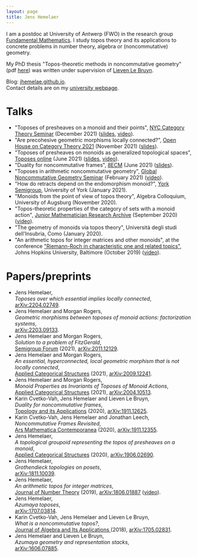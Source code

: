 ```yaml
---
layout: page
title: Jens Hemelaer
---
```


I am a postdoc at University of Antwerp (FWO) in the research group [Fundamental Mathematics](https://www.uantwerpen.be/en/research-groups/fundamental-mathematics/). I study topos theory and its applications to concrete problems in number theory, algebra or (noncommutative) geometry.

My PhD thesis "Topos-theoretic methods in noncommutative geometry" (pdf [here](thesis-jens-hemelaer.pdf)) was written under supervision of [Lieven Le Bruyn](http://matrix.uantwerpen.be/lieven.lebruyn/). 

Blog: [jhemelae.github.io](https://jhemelae.github.io/).  
Contact details are on my [university webpage](https://www.uantwerpen.be/en/staff/jens-hemelaer/).

# Talks

- "Toposes of presheaves on a monoid and their points", [NYC Category Theory Seminar](http://www.sci.brooklyn.cuny.edu/~noson/Seminar/index.html) (December 2021) ([slides](/nyccat2021-slides.pdf), [video](https://www.youtube.com/watch?v=5SCxP6kkR-w)).
- "Are precohesive geometric morphisms locally connected?", [Open House on Category Theory 2021](https://sites.google.com/view/catcat-2021-en/home) (November 2021) ([slides](/open-house-slides.pdf)).
- "Toposes of presheaves on monoids as generalized topological spaces", [Toposes online](https://aroundtoposes.com/toposesonline/) (June 2021) ([slides](/toposes-online-slides.pdf), [video](https://www.youtube.com/watch?v=1GI7HLX_ed0)).
- "Duality for noncommutative frames", [8ECM](https://www.8ecm.si/) (June 2021) ([slides](/8ecm-slides.pdf)).
- "Toposes in arithmetic noncommutative geometry", [Global Noncommutative Geometry Seminar](https://globalncgseminar.org/) (February 2021) ([video](https://globalncgseminar.org/talks/toposes-in-arithmetic-noncommutative-geometry/)).
- "How do retracts depend on the endomorphism monoid?", [York Semigroup](https://www-users.york.ac.uk/~varg1/yorksemigroup.htm), University of York (January 2021).
- "Monoids from the point of view of topos theory", Algebra Colloquium, University of Augsburg (November 2020).
- "Topos-theoretic properties of the category of sets with a monoid action", [Junior Mathematician Research Archive](https://sites.google.com/view/jmra) (September 2020) ([video](https://www.youtube.com/watch?v=6sC756ddfjU)).
- "The geometry of monoids via topos theory", Università degli studi dell'Insubria, Como (January 2020).
- "An arithmetic topos for integer matrices and other monoids", at the conference ["Riemann-Roch in characteristic one and related topics"](https://mathematics.jhu.edu/events/jami/jami-2019-2020/), Johns Hopkins University, Baltimore (October 2019) ([video](https://jh.hosted.panopto.com/Panopto/Pages/Viewer.aspx?id=dd6c7272-a393-4bb0-a4c9-aaea014a48da)).

# Papers/preprints

- Jens Hemelaer,  
  *Toposes over which essential implies locally connected*,  
  [arXiv:2204.02749](https://arxiv.org/abs/2204.02749).
- Jens Hemelaer and Morgan Rogers,  
  *Geometric morphisms between toposes of monoid actions: factorization systems*,  
  [arXiv:2203.09133](https://arxiv.org/abs/2203.09133).
- Jens Hemelaer and Morgan Rogers,  
  *Solution to a problem of FitzGerald*,  
  [Semigroup Forum](https://link.springer.com/article/10.1007/s00233-021-10170-5) (2021), [arXiv:2011.12129](https://arxiv.org/abs/2011.12129v1).
- Jens Hemelaer and Morgan Rogers,   
  *An essential, hyperconnected, local geometric morphism that is not locally connected*,  
  [Applied Categorical Structures](https://link.springer.com/article/10.1007/s10485-020-09626-6) (2021), [arXiv:2009.12241](https://arxiv.org/abs/2009.12241).
- Jens Hemelaer and Morgan Rogers,   
  *Monoid Properties as Invariants of Toposes of Monoid Actions*,  
  [Applied Categorical Structures](https://link.springer.com/article/10.1007/s10485-020-09620-y) (2021), [arXiv:2004.10513](https://arxiv.org/abs/2004.10513).
- Karin Cvetko-Vah, Jens Hemelaer and Lieven Le Bruyn,  
  *Duality for noncommutative frames*,  
  [Topology and its Applications](https://www.sciencedirect.com/science/article/abs/pii/S0166864120302534) (2020), [arXiv:1911.12625](https://arxiv.org/abs/1911.12625).
- Karin Cvetko-Vah, Jens Hemelaer and Jonathan Leech,  
  *Noncommutative Frames Revisited*,  
  [Ars Mathematica Contemporanea](https://amc-journal.eu/index.php/amc/article/view/2219) (2020), [arXiv:1911.12355](https://arxiv.org/abs/1911.12355).
- Jens Hemelaer,   
  *A topological groupoid representing the topos of presheaves on a monoid*,  
  [Applied Categorical Structures](https://link.springer.com/article/10.1007/s10485-020-09596-9) (2020), [arXiv:1906.02690](https://arxiv.org/abs/1906.02690).
- Jens Hemelaer,  
  *Grothendieck topologies on posets*,   
  [arXiv:1811.10039](https://arxiv.org/abs/1811.10039).
- Jens Hemelaer,  
  *An arithmetic topos for integer matrices*,  
  [Journal of Number Theory](https://doi.org/10.1016/j.jnt.2019.03.023) (2019), [arXiv:1806.01887](https://arxiv.org/abs/1806.01887) ([video](https://www.youtube.com/watch?v=5cA1MOG26ng)).
- Jens Hemelaer,  
  *Azumaya toposes*,   
  [arXiv:1707.03814](https://arxiv.org/abs/1707.03814).
- Karin Cvetko-Vah, Jens Hemelaer and Lieven Le Bruyn,  
  *What is a noncommutative topos?*,   
  [Journal of Algebra and Its Applications](https://www.worldscientific.com/doi/abs/10.1142/S021949881950107X)[ ](http://www.worldscientific.com/doi/abs/10.1142/S021949881950107X)(2018), [arXiv:1705.02831](https://arxiv.org/abs/1705.02831).
- Jens Hemelaer and Lieven Le Bruyn,  
  *Azumaya geometry and representation stacks*,  
  [arXiv:1606.07885](https://arxiv.org/abs/1606.07885).